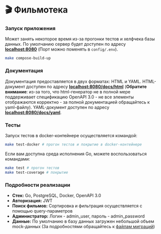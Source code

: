 # :clapper: Фильмотека 

### Запуск приложения

Может занять некоторое время из-за прогонки тестов и хелфчека базы данных. По умолчанию сервер будет доступен по адресу [**localhost:8080**](http://localhost:8080) (Порт можно поменять в `config/.env`).

```bash
make compose-build-up
```

### Документация

Документация предоставляется в двух форматах: HTML и YAML. HTML-документ доступен по адресу [**localhost:8080/docs/html**](http://localhost:8080/docs/html) (**Обратите внимание**: из-за того, что html-генератор не в полной мере поддерживает спецификацию OpenAPI 3.0 - не все элементы отображаются корректно - за полной документацией обращайтесь к yaml-файлу). YAML-документ доступен по адресу [**localhost:8080/docs/yaml**](http://localhost:8080/docs/yaml).

### Тесты

Запуск тестов в docker-контейнере осуществляется командой:

```bash
make test-docker # прогон тестов и покрытие в docker-контейнере
```

Если вам доступна среда исполнения Go, можете воспользоваться командами:

```bash
make test # прогон тестов
make test-coverage # покрытие
```

### Подробности реализации

- **Стек:** Go, PostgreSQL, Docker, OpenAPI 3.0
- **Авторизация:** JWT
- **Поиск фильмов:** Сортировка и фильтрация осуществляется с помощью query-параметров
- **Администратор:** Логин - admin_user, пароль - admin_password
- **Данные:** По умолчанию в базу данных загружен небольшой объем mock-данных (За подробностями обращайтесь к [файлам миграций](https://github.com/Coderovshik/film-library/tree/master/internal/db/migrations))